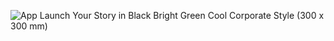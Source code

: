 ![App Launch Your Story in Black Bright Green Cool Corporate Style (300 x 300 mm)](https://github.com/user-attachments/assets/b424f3e7-9451-4c82-98de-a41f17fb7ca5)
